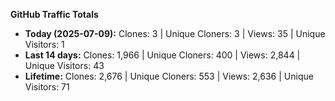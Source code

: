 
**GitHub Traffic Totals**

- **Today (2025-07-09):** Clones: 3 | Unique Cloners: 3 | Views: 35 | Unique Visitors: 1
- **Last 14 days:** Clones: 1,966 | Unique Cloners: 400 | Views: 2,844 | Unique Visitors: 43
- **Lifetime:** Clones: 2,676 | Unique Cloners: 553 | Views: 2,636 | Unique Visitors: 71
